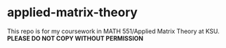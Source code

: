 # applied-matrix-theory
This repo is for my coursework in MATH 551/Applied Matrix Theory at KSU.
**PLEASE DO NOT COPY WITHOUT PERMISSION**
